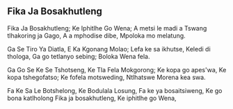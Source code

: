 ## Fika Ja Bosakhutleng

Fika Ja Bosakhutleng; Ke Iphitlhe Go Wena;
A metsi le madi a Tswang tlhakoring ja Gago,
A a mphodise dibe, Mpoloka mo melatung.

Ga Se Tiro Ya Diatla, E Ka Kgonang Molao;
Lefa ke sa ikhutse, Keledi di thologa,
Ga go tetlanyo sebing; Boloka Wena fela.

Ga Go Se Ke Se Tshotseng, Ke Tla Fela Mokgorong;
Ke kopa go apes'wa, Ke kopa tshegofatso;
Ke fofela motsweding, Ntlhatswe Morena kea swa.

Fa Ke Sa Le Botshelong, Ke Bodulala Losung,
Fa ke ya bosaitsiweng, Ke go bona katlholong
Fika ja bosakhutleng, Ke iphitlhe go Wena,

